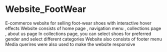 # Website_FootWear

E-commerce website for selling foot-wear shoes with interactive hover effects
Website consists of home page , navigation menu , collections page , about us page
In collections page, you can select shoes for preferred gender and select different categories
Website also consists of footer menu
Media querires were also used to make the website responsive

